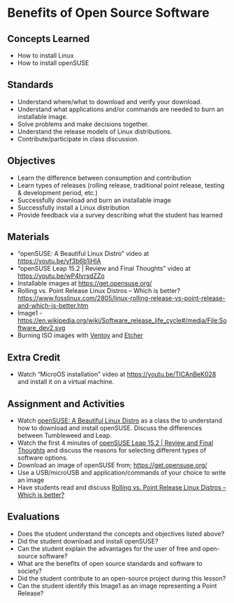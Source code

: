 # Benefits of Open Source Software

## Concepts Learned

- How to install Linux
- How to install openSUSE

## Standards

- Understand where/what to download and verify your download.
- Understand what applications and/or commands are needed to burn an installable image.
- Solve problems and make decisions together.
- Understand the release models of Linux distributions.
- Contribute/participate in class discussion.

## Objectives

- Learn the difference between consumption and contribution
- Learn types of releases (rolling release, traditional point release, testing & development period, etc.)
- Successfully download and burn an installable image
- Successfully install a Linux distribution
- Provide feedback via a survey describing what the student has learned

## Materials

- “openSUSE: A Beautiful Linux Distro” video at <https://youtu.be/yf3b6b1iHIA>
- “openSUSE Leap 15.2 | Review and Final Thoughts” video at <https://youtu.be/wP4IvrsdZZo>
- Installable images at <https://get.opensuse.org/>
- Rolling vs. Point Release Linux Distros – Which is better? <https://www.fosslinux.com/2805/linux-rolling-release-vs-point-release-and-which-is-better.htm>
- Image1 - <https://en.wikipedia.org/wiki/Software_release_life_cycle#/media/File:Software_dev2.svg>
- Burning ISO images with [Ventoy](https://www.ventoy.net/en/doc_start.html) and [Etcher](https://www.balena.io/etcher/)

## Extra Credit

- Watch “MicroOS installation” video at <https://youtu.be/TICAnBeK028> and install it on a virtual machine.

## Assignment and Activities

- Watch [openSUSE: A Beautiful Linux Distro](https://youtu.be/yf3b6b1iHIA) as a class the to understand how to download and install openSUSE. Discuss the differences between Tumbleweed and Leap.
- Watch the first 4 minutes of [openSUSE Leap 15.2 | Review and Final Thoughts](https://youtu.be/wP4IvrsdZZo) and discuss the reasons for selecting different types of software options.
- Download an image of openSUSE from; https://get.opensuse.org/
- Use a USB/microUSB and application/commands of your choice to write an image
- Have students read and discuss [Rolling vs. Point Release Linux Distros – Which is better?](https://www.fosslinux.com/2805/linux-rolling-release-vs-point-release-and-which-is-better.htm)

## Evaluations

- Does the student understand the concepts and objectives listed above?
- Did the student download and install openSUSE?
- Can the student explain the advantages for the user of free and open-source software?
- What are the benefits of open source standards and software to society?
- Did the student contribute to an open-source project during this lesson?
- Can the student identify this Image1 as an image representing a Point Release?

